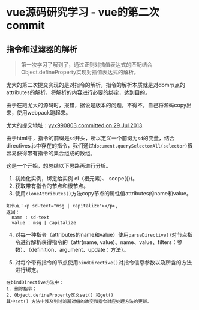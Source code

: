 
# vue源码研究学习 - vue的第二次commit

## 指令和过滤器的解析

> 第一次学习了解到了，通过正则对插值表达式的匹配结合Object.defineProperty实现对插值表达式的解析。

尤大的第二次提交实现的是对指令的解析，指令的解析本质就是对dom节点的attributes的解析，将解析的内容进行必要的绑定，达到目的。

由于在跑尤大的源码时，报错，据说是版本的问题，不得不，自己将源码copy出来，使用webpack跑起来。

尤大的提交地址：[yyx990803 committed on 29 Jul 2013](https://github.com/vuejs/vue/commit/a5e27b1174e9196dcc9dbb0becc487275ea2e84c)

由于html中，指令的前缀是`sd`开头，所以定义一个前缀为`sd`的变量，结合directives.js中存在的指令，我们通过`document.querySelectorAll(selector)`很容易获得带有指令的集合组成的数组。

这是一个开始，想总结以下思路再进行分析。


1. 初始化实例，绑定给实例 el（根元素）、 scope({})。
2. 获取带有指令的节点和根节点。
3. 使用`cloneAttributes()`方法copy节点的属性值attributes的name和value。
```
如节点：<p sd-text="msg | capitalize"></p>,
返回：
  name : sd-text
  value : msg | capitalize
```

4. 对每一种指令（attributes的name和value）使用`parseDirective()`对节点指令进行解析获得指令的（attr(name, value)、name、value、filters：参数）、（definition、argument、update：方法）。

5. 对每个带有指令的节点使用`bindDirective()`对指令信息参数以及所含的方法进行绑定。

```
在bindDirective方法中：
1. 删除指令；
2. Object.defineProperty定义set() 和get()
其中set() 方法中涉及到过滤器对值的改变和指令对应处理方法的更新。

```
